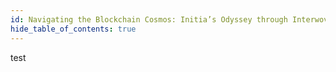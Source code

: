 ```yaml
---
id: Navigating the Blockchain Cosmos: Initia’s Odyssey through Interwoven Rollups
hide_table_of_contents: true
---
```


test

